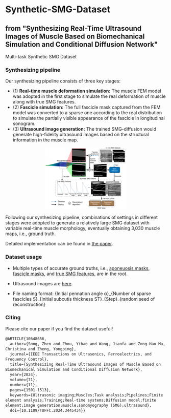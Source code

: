 # Synthetic-SMG-Dataset
## from "Synthesizing Real-Time Ultrasound Images of Muscle Based on Biomechanical Simulation and Conditional Diffusion Network"
Multi-task Synthetic SMG Dataset

### Synthesizing pipeline



Our synthesizing pipeline consists of three key stages: 
* (1) **Real-time muscle deformation simulation:** The muscle FEM model was adopted in the first stage to simulate the real deformation of muscle along with true SMG features.
* (2) **Fascicle simulation:** The full fascicle mask captured from the FEM model was converted to a sparse one according to the real distribution to simulate the partially visible appearance of the fascicle in longitudinal sonogram.
* (3) **Ultrasound image generation:** The trained SMG-diffusion would generate high-fidelity ultrasound images based on the structural information in the muscle map.

<div align=center><img src="https://github.com/SongZ-PolyU/Synthetic-SMG-Dataset/blob/main/simple_overview.jpg" width="50%"/></div>

Following our synthesizing pipeline, combinations of settings in different stages were adopted to generate a relatively large SMG dataset with variable real-time muscle morphology, eventually obtaining 3,030 muscle maps, i.e., ground truth.

Detailed implementation can be found in [the paper](https://doi.org/10.1109/TUFFC.2024.3445434).

### Dataset usage
* Multiple types of accurate ground truths, i.e., [aponeuosis masks](https://github.com/SongZ-PolyU/Synthetic-SMG-Dataset/blob/main/aponeurosis_masks.zip), [fascicle masks](https://github.com/SongZ-PolyU/Synthetic-SMG-Dataset/blob/main/fascicle_masks.zip), and [true SMG features](https://github.com/SongZ-PolyU/Synthetic-SMG-Dataset/blob/main/true_values.xlsx), are in the root. 

* Ultrasound images are [here](https://drive.google.com/file/d/1_zjxt-LHBW4sJsGrGBdqmNCwMVDQb-5t/view?usp=sharing).

* File naming format: \{Initial pennation angle α\}\_\{Number of sparse fascicles S\}\_\{Initial subcutis thickness ST\}\_\{Step\}\_\{random seed of reconstruction\}


### Citing
Please cite our paper if you find the dataset useful!
```
@ARTICLE{10648656,
  author={Song, Zhen and Zhou, Yihao and Wang, Jianfa and Zong-Hao Ma, Christina and Zheng, Yongping},
  journal={IEEE Transactions on Ultrasonics, Ferroelectrics, and Frequency Control}, 
  title={Synthesizing Real-Time Ultrasound Images of Muscle Based on Biomechanical Simulation and Conditional Diffusion Network}, 
  year={2024},
  volume={71},
  number={11},
  pages={1501-1513},
  keywords={Ultrasonic imaging;Muscles;Task analysis;Pipelines;Finite element analysis;Training;Real-time systems;Diffusion model;finite element;image generation;muscle;sonomyography (SMG);ultrasound},
  doi={10.1109/TUFFC.2024.3445434}}


```
